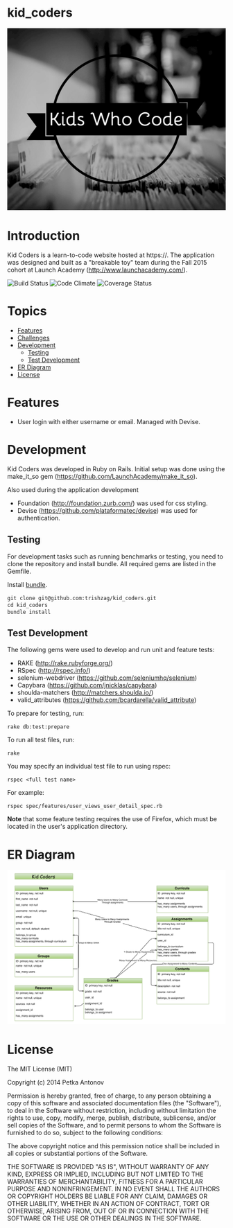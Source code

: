 # kid_coders

![Kid Coders Logo](kidcoders.png)

# Introduction

Kid Coders is a learn-to-code website hosted at https://.  The application was designed and built as a "breakable toy" team during the Fall 2015 cohort at Launch Academy (http://www.launchacademy.com/).

![Build Status](https://codeship.com/projects/278d46e0-4d07-0133-9ee6-6e1cce453881/status?branch=master)
![Code Climate](https://codeclimate.com/github/trishzag/kid_coders.png) ![Coverage Status](https://coveralls.io/repos/trishzag/kid_coders/badge.png)

# Topics

- [Features](#features)
- [Challenges](#challenges)
- [Development](#development)
    - [Testing](#testing)
    - [Test Development](#test-development)
- [ER Diagram](#er-diagram)
- [License](#license)

# Features

- User login with either username or email.  Managed with Devise.

# Development

Kid Coders was developed in Ruby on Rails.  Initial setup was done using the make_it_so gem (https://github.com/LaunchAcademy/make_it_so).  

Also used during the application development

- Foundation (http://foundation.zurb.com/) was used for css styling.
- Devise (https://github.com/plataformatec/devise) was used for authentication.


## Testing

For development tasks such as running benchmarks or testing, you need to clone the repository and install bundle.  All required gems are listed in the Gemfile.

Install [bundle](http://bundler.io/).

    git clone git@github.com:trishzag/kid_coders.git
    cd kid_coders
    bundle install

## Test Development

The following gems were used to develop and run unit and feature tests:
- RAKE (http://rake.rubyforge.org/)
- RSpec (http://rspec.info/)
- selenium-webdriver (https://github.com/seleniumhq/selenium)
- Capybara (https://github.com/jnicklas/capybara)
- shoulda-matchers (http://matchers.shoulda.io/)
- valid_attributes (https://github.com/bcardarella/valid_attribute)

To prepare for testing, run:

    rake db:test:prepare

To run all test files, run:

    rake

You may specify an individual test file to run using rspec:

    rspec <full test name>

For example:

    rspec spec/features/user_views_user_detail_spec.rb

**Note** that some feature testing requires the use of Firefox, which must be located in the user's application directory.

# ER Diagram

![Entity Relationship Diagram](kid_coders_erd.png)

# License

The MIT License (MIT)

Copyright (c) 2014 Petka Antonov

Permission is hereby granted, free of charge, to any person obtaining a copy of this software and associated documentation files (the "Software"), to deal in the Software without restriction, including without limitation the rights to use, copy, modify, merge, publish, distribute, sublicense, and/or sell copies of the Software, and to permit persons to whom the Software is furnished to do so, subject to the following conditions:

The above copyright notice and this permission notice shall be included in all copies or substantial portions of the Software.

THE SOFTWARE IS PROVIDED "AS IS", WITHOUT WARRANTY OF ANY KIND, EXPRESS OR IMPLIED, INCLUDING BUT NOT LIMITED TO THE WARRANTIES OF MERCHANTABILITY, FITNESS FOR A PARTICULAR PURPOSE AND NONINFRINGEMENT. IN NO EVENT SHALL THE AUTHORS OR COPYRIGHT HOLDERS BE LIABLE FOR ANY CLAIM, DAMAGES OR OTHER LIABILITY, WHETHER IN AN ACTION OF CONTRACT, TORT OR OTHERWISE, ARISING FROM, OUT OF OR IN CONNECTION WITH THE SOFTWARE OR THE USE OR OTHER DEALINGS IN THE SOFTWARE.
